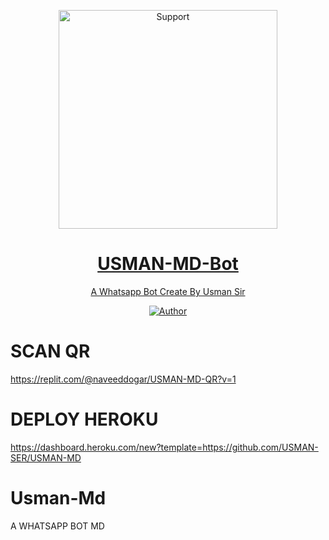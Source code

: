 </p>
<p align="center">
  <a href="https://chat.whatsapp.com/JIJplkiYyrFE4dyFGade43">
    <img alt=Support height="350" src="https://telegra.ph/file/82dbd5a8d9e38a81d7608.jpg"> 
    </p>
<h1 align="center">    USMAN-MD-Bot
</h1>
<p align="center"> 
  
<p align="center"> A Whatsapp Bot Create By Usman Sir 
 
  </a>
</p>
<p align="center">
<a href="https://github.com/naveeddogar"><img title="Author" src="https://img.shields.io/badge/USMAN_MD-WHATSAPP_BOT-black?style=for-the-badge&logo=github"></a>
<p/>


# SCAN QR
https://replit.com/@naveeddogar/USMAN-MD-QR?v=1


# DEPLOY HEROKU
https://dashboard.heroku.com/new?template=https://github.com/USMAN-SER/USMAN-MD



# Usman-Md
A WHATSAPP BOT MD
